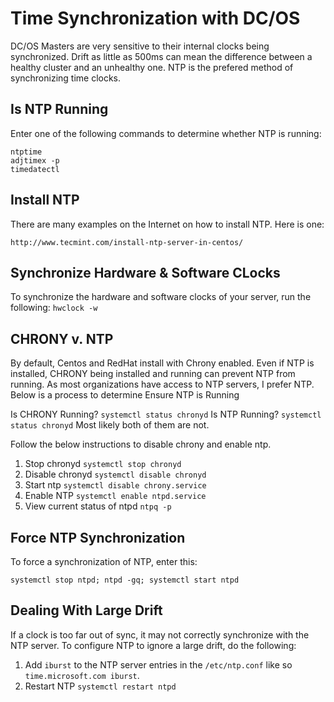 # Time Synchronization with DC/OS

DC/OS Masters are very sensitive to their internal clocks being synchronized.  Drift as little as 500ms can mean the difference between a healthy cluster and an unhealthy one.  NTP is the prefered method of synchronizing time clocks.

## Is NTP Running
Enter one of the following commands to determine whether NTP is running:
```
ntptime
adjtimex -p
timedatectl
```
## Install NTP
There are many examples on the Internet on how to install NTP.  Here is one:
```
http://www.tecmint.com/install-ntp-server-in-centos/
```
## Synchronize Hardware & Software CLocks

To synchronize the hardware and software clocks of your server, run the following:
```hwclock -w```


## CHRONY v. NTP
By default, Centos and RedHat install with Chrony enabled.  Even if NTP is installed, CHRONY being installed and running can prevent NTP from running.  As most organizations have access to NTP servers, I prefer NTP.  Below is a process to determine Ensure NTP is Running

Is CHRONY Running? `systemctl status chronyd`
Is NTP Running? `systemctl status chronyd`
Most likely both of them are not.

Follow the below instructions to disable chrony and enable ntp.

1.  Stop chronyd `systemctl stop chronyd`
2.  Disable chronyd `systemctl disable chronyd`
3.  Start ntp `systemctl disable chrony.service`
4.  Enable NTP `systemctl enable ntpd.service`
5.  View current status of ntpd `ntpq -p`

## Force NTP Synchronization
To force a synchronization of NTP, enter this:
```
systemctl stop ntpd; ntpd -gq; systemctl start ntpd
```

## Dealing With Large Drift
If a clock is too far out of sync, it may not correctly synchronize with the NTP server.  To configure NTP to ignore a large drift, do the following:
1.  Add `iburst` to the NTP server entries in the `/etc/ntp.conf` like so `time.microsoft.com iburst`.  
2.  Restart NTP `systemctl restart ntpd`

